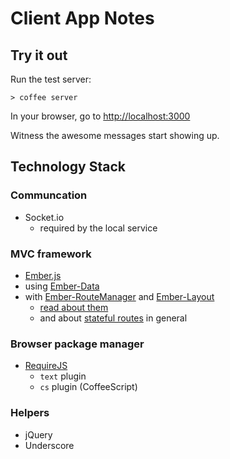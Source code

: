 # Client App Notes

## Try it out

Run the test server:

    > coffee server

In your browser, go to [http://localhost:3000](http://localhost:3000)

Witness the awesome messages start showing up.

## Technology Stack

### Communcation

* Socket.io
  * required by the local service

### MVC framework

* [Ember.js](http://emberjs.com/)
* using [Ember-Data](https://github.com/emberjs/data)
* with [Ember-RouteManager](https://github.com/ghempton/ember-routemanager) and [Ember-Layout](https://github.com/ghempton/ember-layout)
  * [read about them](http://codebrief.com/2012/02/anatomy-of-a-complex-ember-js-app-part-i-states-and-routes/)
  * and about [stateful routes](http://codebrief.com/2012/03/make-the-most-of-your-routes/) in general

### Browser package manager

* [RequireJS](http://requirejs.org/)
  * `text` plugin
  * `cs` plugin (CoffeeScript)

### Helpers

* jQuery
* Underscore